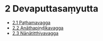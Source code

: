

# 2 Devaputtasaṃyutta

* [2.1 Paṭhamavagga](2/2.1.md)
* [2.2 Anāthapiṇḍikavagga](2/2.2.md)
* [2.3 Nānātitthiyavagga](2/2.3.md)



